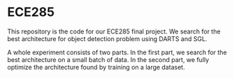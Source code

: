 # ECE285

This repository is the code for our ECE285 final project. We search for the best architecture for object detection problem using DARTS and SGL.

A whole experiment consists of two parts. In the first part, we search for the best architecture on a small batch of data. In the second part, we fully optimize the architecture found by training on a large dataset.
